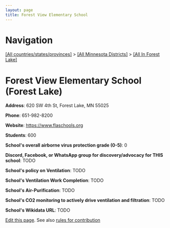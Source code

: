 ```yaml
---
layout: page
title: Forest View Elementary School
---
```

# Navigation

[[All countries/states/provinces]](../../..) > [[All Minnesota Districts]](../..) > [[All In Forest Lake]](..)

# Forest View Elementary School (Forest Lake)

**Address**: 620 SW 4th St, Forest Lake, MN 55025

**Phone**: 651-982-8200

**Website**: <https://www.flaschools.org>

**Students**: 600

**School's overall airborne virus protection grade (0-5)**: 0

**Discord, Facebook, or WhatsApp group for discovery/advocacy for THIS school**: TODO

**School's policy on Ventilation**: TODO

**School's Ventilation Work Completion**: TODO

**School's Air-Purification**: TODO

**School's CO2 monitoring to actively drive ventilation and filtration**: TODO

**School's Wikidata URL**: TODO


[Edit this page](https://github.com/ventilate-schools/MN/edit/main/./Forest_Lake/Forest_View_Elementary_School.md). See also [rules for contribution](../../../contribution-rules/)
